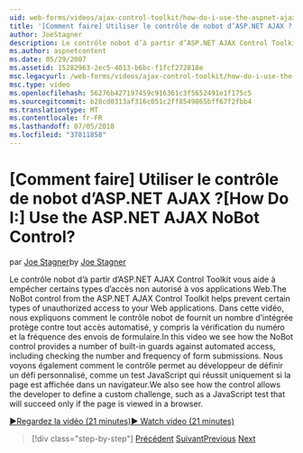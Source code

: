```yaml
---
uid: web-forms/videos/ajax-control-toolkit/how-do-i-use-the-aspnet-ajax-nobot-control
title: '[Comment faire] Utiliser le contrôle de nobot d’ASP.NET AJAX ? | Microsoft Docs'
author: JoeStagner
description: Le contrôle nobot d’à partir d’ASP.NET AJAX Control Toolkit vous aide à empêcher certains types d’accès non autorisé à vos applications Web. Dans cette vidéo, nous voyons comment...
ms.author: aspnetcontent
ms.date: 05/29/2007
ms.assetid: 15282963-2ec5-4013-b6bc-f1fcf272818e
msc.legacyurl: /web-forms/videos/ajax-control-toolkit/how-do-i-use-the-aspnet-ajax-nobot-control
msc.type: video
ms.openlocfilehash: 56276b427197459c916361c3f5652491e1f175c5
ms.sourcegitcommit: b28cd0313af316c051c2ff8549865bff67f2fbb4
ms.translationtype: MT
ms.contentlocale: fr-FR
ms.lasthandoff: 07/05/2018
ms.locfileid: "37811858"
---
```

<a name="how-do-i-use-the-aspnet-ajax-nobot-control"></a><span data-ttu-id="165d6-105">[Comment faire] Utiliser le contrôle de nobot d’ASP.NET AJAX ?</span><span class="sxs-lookup"><span data-stu-id="165d6-105">[How Do I:] Use the ASP.NET AJAX NoBot Control?</span></span>
====================
<span data-ttu-id="165d6-106">par [Joe Stagner](https://github.com/JoeStagner)</span><span class="sxs-lookup"><span data-stu-id="165d6-106">by [Joe Stagner](https://github.com/JoeStagner)</span></span>

<span data-ttu-id="165d6-107">Le contrôle nobot d’à partir d’ASP.NET AJAX Control Toolkit vous aide à empêcher certains types d’accès non autorisé à vos applications Web.</span><span class="sxs-lookup"><span data-stu-id="165d6-107">The NoBot control from the ASP.NET AJAX Control Toolkit helps prevent certain types of unauthorized access to your Web applications.</span></span> <span data-ttu-id="165d6-108">Dans cette vidéo, nous expliquons comment le contrôle nobot de fournit un nombre d’intégrée protège contre tout accès automatisé, y compris la vérification du numéro et la fréquence des envois de formulaire.</span><span class="sxs-lookup"><span data-stu-id="165d6-108">In this video we see how the NoBot control provides a number of built-in guards against automated access, including checking the number and frequency of form submissions.</span></span> <span data-ttu-id="165d6-109">Nous voyons également comment le contrôle permet au développeur de définir un défi personnalisé, comme un test JavaScript qui réussit uniquement si la page est affichée dans un navigateur.</span><span class="sxs-lookup"><span data-stu-id="165d6-109">We also see how the control allows the developer to define a custom challenge, such as a JavaScript test that will succeed only if the page is viewed in a browser.</span></span>

[<span data-ttu-id="165d6-110">&#9654;Regardez la vidéo (21 minutes)</span><span class="sxs-lookup"><span data-stu-id="165d6-110">&#9654; Watch video (21 minutes)</span></span>](https://channel9.msdn.com/Blogs/ASP-NET-Site-Videos/how-do-i-use-the-aspnet-ajax-nobot-control)

> [!div class="step-by-step"]
> <span data-ttu-id="165d6-111">[Précédent](how-do-i-use-the-aspnet-ajax-mutuallyexclusive-checkbox-extender.md)
> [Suivant](how-do-i-use-the-aspnet-ajax-listsearch-extender.md)</span><span class="sxs-lookup"><span data-stu-id="165d6-111">[Previous](how-do-i-use-the-aspnet-ajax-mutuallyexclusive-checkbox-extender.md)
[Next](how-do-i-use-the-aspnet-ajax-listsearch-extender.md)</span></span>
